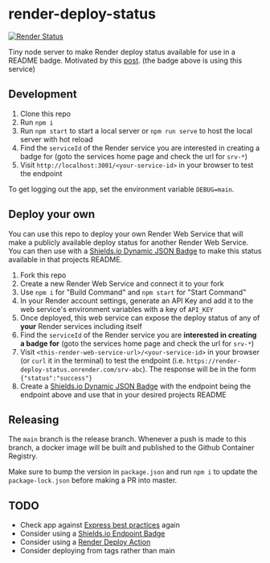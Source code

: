 # render-deploy-status
[![Render Status](https://img.shields.io/badge/dynamic/json?url=https%3A%2F%2Frender-deploy-status.onrender.com%2Fsrv-clhcej58td7s73bnn9p0&query=%24.status&style=flat-square&logo=Render&label=Render)](https://dashboard.render.com/web/srv-clhcej58td7s73bnn9p0)

Tiny node server to make Render deploy status available for use in a README badge. Motivated by this [post](https://community.render.com/t/any-way-to-export-render-com-deployment-status-as-status-badges/4520). (the badge above is using this service)

## Development

1. Clone this repo
2. Run `npm i`
3. Run `npm start` to start a local server or `npm run serve` to host the local server with hot reload
4. Find the `serviceId` of the Render service you are interested in creating a badge for (goto the services home page and check the url for `srv-*`)
5. Visit `http://localhost:3001/<your-service-id>` in your browser to test the endpoint

To get logging out the app, set the environment variable `DEBUG=main`.

## Deploy your own

You can use this repo to deploy your own Render Web Service that will make a publicly available deploy status for another Render Web Service. You can then use with a [Shields.io Dynamic JSON Badge](https://shields.io/badges/dynamic-json-badge) to make this status available in that projects README.

1. Fork this repo
2. Create a new Render Web Service and connect it to your fork
3. Use `npm i` for "Build Command" and `npm start` for "Start Command"
4. In your Render account settings, generate an API Key and add it to the web service's environment variables with a key of `API_KEY`
5. Once deployed, this web service can expose the deploy status of any of **your** Render services including itself
6. Find the `serviceId` of the Render service you are **interested in creating a badge for** (goto the services home page and check the url for `srv-*`)
7. Visit `<this-render-web-service-url>/<your-service-id>` in your browser (or `curl` it in the terminal) to test the endpoint (i.e. `https://render-deploy-status.onrender.com/srv-abc`). The response will be in the form `{"status":"success"}`
8. Create a [Shields.io Dynamic JSON Badge](https://shields.io/badges/dynamic-json-badge) with the endpoint being the endpoint above and use that in your desired projects README

## Releasing

The `main` branch is the release branch. Whenever a push is made to this branch, a docker image will be built and published to the Github Container Registry.

Make sure to bump the version in `package.json` and run `npm i` to update the `package-lock.json` before making a PR into master.

## TODO

- Check app against [Express best practices](https://expressjs.com/en/advanced/best-practice-performance.html#set-node_env-to-production) again
- Consider using a [Shields.io Endpoint Badge](https://shields.io/badges/endpoint-badge)
- Consider using a [Render Deploy Action](https://github.com/marketplace/actions/render-deploy-action)
- Consider deploying from tags rather than main
